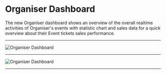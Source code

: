 # Organiser Dashboard

The new Organiser dashboard shows an overview of the overall realtime activities of Organiser's events with statistic chart and sales data for a quick overview about their Event tickets sales performance.

---

![Organiser Dashboard](https://eventmie-pro-docs.classiebit.com/images/v2/organiser-dashboard-1.png "Organiser Dashboard")

---

![Organiser Dashboard](https://eventmie-pro-docs.classiebit.com/images/v2/organiser-dashboard-2.png "Organiser Dashboard")

---